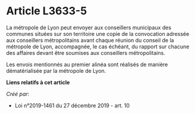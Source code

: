 # Article L3633-5

La métropole de Lyon peut envoyer aux conseillers municipaux des communes situées sur son territoire une copie de la
convocation adressée aux conseillers métropolitains avant chaque réunion du conseil de la métropole de Lyon, accompagnée, le
cas échéant, du rapport sur chacune des affaires devant être soumises aux conseillers métropolitains.

Les envois mentionnés au premier alinéa sont réalisés de manière dématérialisée par la métropole de Lyon.

**Liens relatifs à cet article**

_Créé par_:

  - Loi n°2019-1461 du 27 décembre 2019 - art. 10
